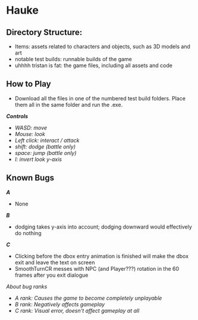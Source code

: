 # Hauke

## Directory Structure:

- Items: assets related to characters and objects, such as 3D models and art
- notable test builds: runnable builds of the game
- uhhhh tristan is fat: the game files, including all assets and code

## How to Play
- Download all the files in one of the numbered test build folders. Place them all in the same folder and run the .exe.

***Controls***
- *WASD: move*
- *Mouse: look*
- *Left click: interact / attack*
- *shift: dodge (battle only)*
- *space: jump (battle only)*
- *I: invert look y-axis*

## Known Bugs

***A***

- None

***B***

- dodging takes y-axis into account; dodging downward would effectively do nothing

***C***

- Clicking before the dbox entry animation is finished will make the dbox exit and leave the text on screen
- SmoothTurnCR messes with NPC (and Player???) rotation in the 60 frames after you exit dialogue

*About bug ranks*
- *A rank: Causes the game to become completely unplayable*
- *B rank: Negatively affects gameplay*
- *C rank: Visual error, doesn't affect gameplay at all*
